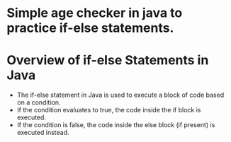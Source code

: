 # Simple age checker in java to practice if-else statements.

# Overview of if-else Statements in Java
- The if-else statement in Java is used to execute a block of code based on a condition.
- If the condition evaluates to true, the code inside the if block is executed.
- If the condition is false, the code inside the else block (if present) is executed instead.
